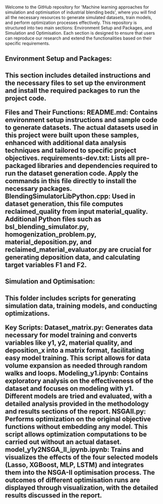 Welcome to the GitHub repository for 'Machine learning approaches for simulation and optimisation of industrial blending beds', where you will find all the necessary resources to generate simulated datasets, train models, and perform optimization processes effectively. This repository is structured into two main sections: Environment Setup and Packages, and Simulation and Optimisation. Each section is designed to ensure that users can reproduce our research and extend the functionalities based on their specific requirements.

<h2>Environment Setup and Packages:<h2>

This section includes detailed instructions and the necessary files to set up the environment and install the required packages to run the project code.

Files and Their Functions:
README.md: Contains environment setup instructions and sample code to generate datasets. The actual datasets used in this project were built upon these samples, enhanced with additional data analysis techniques and tailored to specific project objectives.
requirements-dev.txt: Lists all pre-packaged libraries and dependencies required to run the dataset generation code. Apply the commands in this file directly to install the necessary packages.
BlendingSimulatorLibPython.cpp: Used in dataset generation, this file computes reclaimed_quality from input material_quality.
Additional Python files such as bsl_blending_simulator.py, homogenization_problem.py, material_deposition.py, and reclaimed_material_evaluator.py are crucial for generating deposition data, and calculating target variables F1 and F2.

<h2>Simulation and Optimisation:<h2>

This folder includes scripts for generating simulation data, training models, and conducting optimizations.

Key Scripts:
Dataset_matrix.py: Generates data necessary for model training and converts variables like y1, y2, material quality, and deposition_x into a matrix format, facilitating easy model training. This script allows for data volume expansion as needed through random walks and loops.
Modeling_y1.ipynb: Contains exploratory analysis on the effectiveness of the dataset and focuses on modeling with y1. Different models are tried and evaluated, with a detailed analysis provided in the methodology and results sections of the report.
NSGAII.py: Performs optimization on the original objective functions without embedding any model. This script allows optimization computations to be carried out without an actual dataset.
model_y1y2NSGA_II_ipynb.ipynb: Trains and visualizes the effects of the four selected models (Lasso, XGBoost, MLP, LSTM) and integrates them into the NSGA-II optimisation process. The outcomes of different optimisation runs are displayed through visualization, with the detailed results discussed in the report.
